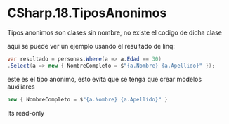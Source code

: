 # CSharp.18.TiposAnonimos

Tipos anonimos son clases sin nombre, no existe el codigo de dicha clase

aqui se puede ver un ejemplo usando el resultado de linq:
```csharp
var resultado = personas.Where(a => a.Edad == 30)
.Select(a => new { NombreCompleto = $"{a.Nombre} {a.Apellido}" });
```

este es el tipo anonimo, esto evita que se tenga que crear modelos auxiliares
```csharp
new { NombreCompleto = $"{a.Nombre} {a.Apellido}" }
```

Its read-only

